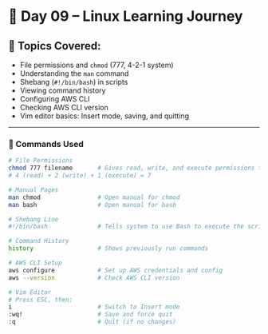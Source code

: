 # 📅 Day 09 – Linux Learning Journey

## 🧠 Topics Covered:
- File permissions and `chmod` (777, 4-2-1 system)
- Understanding the `man` command
- Shebang (`#!/bin/bash`) in scripts
- Viewing command history
- Configuring AWS CLI
- Checking AWS CLI version
- Vim editor basics: Insert mode, saving, and quitting

---

### 🧰 Commands Used

```bash
# File Permissions
chmod 777 filename       # Gives read, write, and execute permissions to all (user, group, others)
# 4 (read) + 2 (write) + 1 (execute) = 7

# Manual Pages
man chmod                # Open manual for chmod
man bash                 # Open manual for bash

# Shebang Line
#!/bin/bash              # Tells system to use Bash to execute the script

# Command History
history                  # Shows previously run commands

# AWS CLI Setup
aws configure            # Set up AWS credentials and config
aws --version            # Check AWS CLI version

# Vim Editor
# Press ESC, then:
i                        # Switch to Insert mode
:wq!                     # Save and force quit
:q                       # Quit (if no changes)
